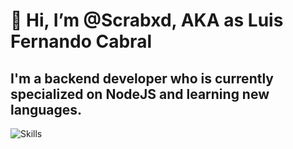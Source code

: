 # 👋 Hi, I’m @Scrabxd, AKA as Luis Fernando Cabral

## I'm a backend developer who is currently specialized on NodeJS and learning new languages.

![Skills](https://skillicons.dev/icons?i=js,ts,nodejs,express,postgresql,mysql,mongodb,docker,golang,redis&theme=dark)



